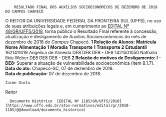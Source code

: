         RESULTADO FINAL DOS AUXÍLIOS SOCIOECONÔMICOS DE DEZEMBRO DE 2018 DO CAMPUS CHAPECÓ  

 O REITOR DA UNIVERSIDADE FEDERAL DA FRONTEIRA SUL (UFFS), no uso de suas atribuições legais e, em cumprimento ao [EDITAL Nº 48/GR/UFFS/2018](https://www.uffs.edu.br/atos-normativos/edital/gr/2018-0048), torna público o Resultado Final referente à concessão, atualização e desligamento de Auxílios Socioeconômicos do mês de dezembro de 2018 do *Campus*  Chapecó.  **1 Relação de Alunos:**     **Matrícula**   **Nome**   **Alimentação 1**   **Moradia**   **Transporte 1**   **Transporte 2**   **Estudantil**     1621411019   Angelica de Almeida   DE8   DE8   DE8   -   DE8     1421501050   Nathalia Ilkiu Weber   DE8   DE8   DE8   -   DE8      **2 Relação de motivos de Desligamento:** **I - DE8:** Superar a situação de vulnerabilidade socioeconômica (item 8.1.7).      **Data do ato:** Chapecó-SC, 07 de dezembro de 2018.   
 **Data de publicação:**  07 de dezembro de 2018. 

    Jaime Giolo   
 Reitor 

      Documento Histórico  [EDITAL Nº 1185/GR/UFFS/2018](https://www.uffs.edu.br/atos-normativos/edital/gr/2018-1185/@@download/documento_historico)     
      